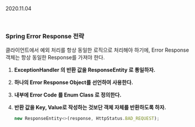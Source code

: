 2020.11.04

<br/>

### Spring Error Response 전략

클라이언트에서 예외 처리를 항상 동일한 로직으로 처리해야 하기에, Error Response 객체는 항상 동일한 Response를 가져야 한다.

1. **ExceptionHandler 의 반환 값을 ResponseEntity<ErrorResponse> 로 통일하자.**
2. **하나의 Error Response Object를 선언하여 사용한다.**
3. **내부에 Error Code 를 Enum Class 로 정의한다.**
4. **반환 값을 Key, Value로 작성하는 것보단 객체 자체를 반환하도록 하자.**

    ```jsx
    new ResponseEntity<>(response, HttpStatus.BAD_REQUEST);
    ```